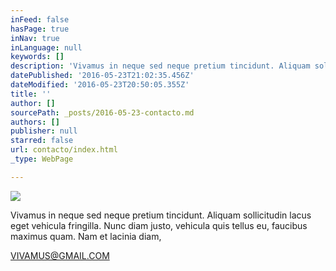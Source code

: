 ```yaml
---
inFeed: false
hasPage: true
inNav: true
inLanguage: null
keywords: []
description: 'Vivamus in neque sed neque pretium tincidunt. Aliquam sollicitudin lacus eget vehicula fringilla. Nunc diam justo, vehicula quis tellus eu, faucibus maximus quam. Nam et lacinia diam,'
datePublished: '2016-05-23T21:02:35.456Z'
dateModified: '2016-05-23T20:50:05.355Z'
title: ''
author: []
sourcePath: _posts/2016-05-23-contacto.md
authors: []
publisher: null
starred: false
url: contacto/index.html
_type: WebPage

---
```

![](https://the-grid-user-content.s3-us-west-2.amazonaws.com/9d36b42b-63e7-48b8-a190-6106258b3a2a.jpg)

Vivamus in neque sed neque pretium tincidunt. Aliquam sollicitudin lacus eget vehicula fringilla. Nunc diam justo, vehicula quis tellus eu, faucibus maximus quam. Nam et lacinia diam,

VIVAMUS@GMAIL.COM
